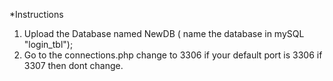 *Instructions

1. Upload the Database named NewDB ( name the database in mySQL "login_tbl");
2. Go to the connections.php change to 3306 if your default port is 3306 if 3307 then dont change.

